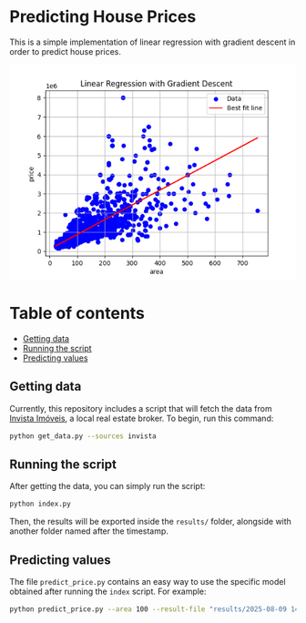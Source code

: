 # Predicting House Prices

This is a simple implementation of linear regression with gradient descent in order to predict house prices.

![plot](./results/2025-08-09%2014:31:00/plot.png)

# Table of contents

- [Getting data](#getting-data)
- [Running the script](#running-the-script)
- [Predicting values](#predicting-values)

## Getting data

Currently, this repository includes a script that will fetch the data from [Invista Imóveis](https://www.invistaii.com.br/), a local real estate broker. To begin, run this command:
```sh
python get_data.py --sources invista
```

## Running the script

After getting the data, you can simply run the script:
```sh
python index.py
```

Then, the results will be exported inside the `results/` folder, alongside with another folder named after the timestamp.

## Predicting values

The file `predict_price.py` contains an easy way to use the specific model obtained after running the `index` script. For example:

```sh
python predict_price.py --area 100 --result-file "results/2025-08-09 14:31:00/results.csv"
```